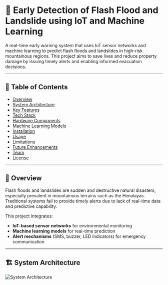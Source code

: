 # 🌊 Early Detection of Flash Flood and Landslide using IoT and Machine Learning

A real-time early warning system that uses IoT sensor networks and machine learning to predict flash floods and landslides in high-risk mountainous regions. This project aims to save lives and reduce property damage by issuing timely alerts and enabling informed evacuation decisions.

---

## 📖 Table of Contents

- [Overview](#-overview)
- [System Architecture](#-system-architecture)
- [Key Features](#-key-features)
- [Tech Stack](#-tech-stack)
- [Hardware Components](#-hardware-components)
- [Machine Learning Models](#-machine-learning-models)
- [Installation](#-installation)
- [Usage](#-usage)
- [Limitations](#-limitations)
- [Future Enhancements](#-future-enhancements)
- [Team](#-team)
- [License](#-license)

---

## 🧭 Overview

Flash floods and landslides are sudden and destructive natural disasters, especially prevalent in mountainous terrains such as the Himalayas. Traditional systems fail to provide timely alerts due to lack of real-time data and predictive capability.

This project integrates:
- **IoT-based sensor networks** for environmental monitoring
- **Machine learning models** for real-time prediction
- **Alert mechanisms** (SMS, buzzer, LED indicators) for emergency communication

---

## 🏗️ System Architecture

![System Architecture](images/system-architecture.png)
